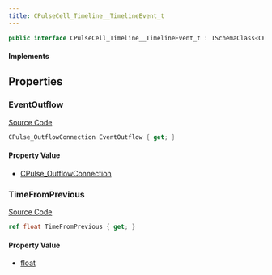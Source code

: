 ```yaml
---
title: CPulseCell_Timeline__TimelineEvent_t
---
```


```csharp
public interface CPulseCell_Timeline__TimelineEvent_t : ISchemaClass<CPulseCell_Timeline__TimelineEvent_t>, ISchemaField, ISchemaClass, INativeHandle
```

#### Implements

## Properties

### EventOutflow

[Source Code](https://github.com/swiftly-solution/swiftlys2/blob/beta/managed/src/SwiftlyS2.Generated/Schemas/Interfaces/CPulseCell_Timeline__TimelineEvent_t.cs#L18)

```csharp
CPulse_OutflowConnection EventOutflow { get; }
```

#### Property Value

- [CPulse_OutflowConnection](/docs/api/shared/schemadefinitions/cpulse_outflowconnection)

### TimeFromPrevious

[Source Code](https://github.com/swiftly-solution/swiftlys2/blob/beta/managed/src/SwiftlyS2.Generated/Schemas/Interfaces/CPulseCell_Timeline__TimelineEvent_t.cs#L16)

```csharp
ref float TimeFromPrevious { get; }
```

#### Property Value

- [float](https://learn.microsoft.com/dotnet/api/system.single)

